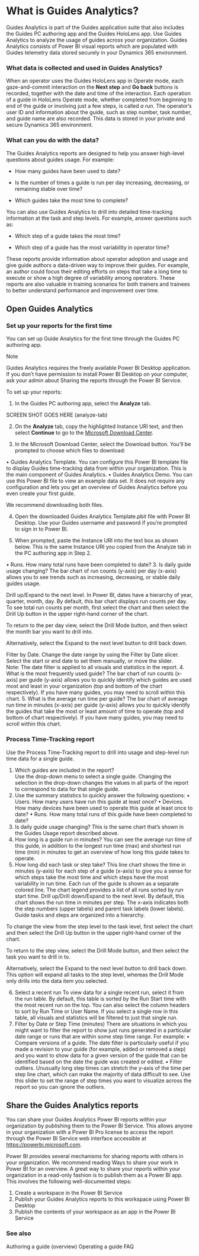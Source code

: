 

# What is Guides Analytics? 

Guides Analytics is part of the Guides application suite that also includes the Guides PC authoring app and the Guides HoloLens app. 
Use Guides Analytics to analyze the usage of guides across your organization. Guides Analytics consists of Power BI visual reports 
which are populated with Guides telemetry data stored securely in your Dynamics 365 environment. 

### What data is collected and used in Guides Analytics? 

When an operator uses the Guides HoloLens app in Operate mode, each gaze-and-commit interaction on the **Next step** and 
**Go back** buttons is recorded, together with the date and time of the interaction. Each operation of a guide in HoloLens 
Operate mode, whether completed from beginning to end of the guide or involving just a few steps, is called *a run*. The 
operator’s user ID and information about the guide, such as step number, task number, and guide name are also recorded. This 
data is stored in your private and secure Dynamics 365 environment.  

### What can you do with the data? 

The Guides Analytics reports are designed to help you answer high-level questions about guides usage. For example: 

- How many guides have been used to date? 
 
- Is the number of times a guide is run per day increasing, decreasing, or remaining stable over time? 

- Which guides take the most time to complete? 

You can also use Guides Analytics to drill into detailed time-tracking information at the task and step levels. For example, answer questions such as: 

- Which step of a guide takes the most time? 

- Which step of a guide has the most variability in operator time? 

These reports provide information about operator adoption and usage and give guide authors a data-driven way to improve their 
guides. For example, an author could focus their editing efforts on steps that take a long time to execute or show a high 
degree of variability among operators. These reports are also valuable in training scenarios for both trainers and trainees 
to better understand performance and improvement over time.  

## Open Guides Analytics 

### Set up your reports for the first time 

You can set up Guide Analytics for the first time through the Guides PC authoring app.

> [!NOTE]
> Guides Analytics requires the freely available Power BI Desktop application. If you don’t have permission to install Power BI Desktop on your computer, ask your admin about Sharing the reports through the Power BI Service. 

To set up your reports:
 
1.	In the Guides PC authoring app, select the **Analyze** tab.
   
   SCREEN SHOT GOES HERE (analyze-tab)  
 
2.	On the **Analyze** tab, copy the highlighted Instance URI text, and then select **Continue** to go to the [Microsoft Download Center](https://www.microsoft.com/en-us/download/details.aspx?id=57767). 

  
 
3.	In the Microsoft Download Center, select the Download button. You’ll be prompted to choose which files to download: 

•	Guides Analytics Template. You can configure this Power BI template file to display Guides time-tracking data from within your organization. This is the main component of Guides Analytics. 
•	Guides Analytics Demo. You can use this Power BI file to view an example data set. It does not require any configuration and lets you get an overview of Guides Analytics before you even create your first guide.  

We recommend downloading both files. 
  
4.	Open the downloaded Guides Analytics Template.pbit file with Power BI Desktop. Use your Guides username and password if you’re prompted to sign in to Power BI.  
 
5.	When prompted, paste the Instance URI into the text box as shown below. This is the same Instance URI you copied from the Analyze tab in the PC authoring app in Step 2. 
 
•	Runs. How many total runs have been completed to date? 
3.	Is daily guide usage changing? 
The bar chart of run counts (y-axis) per day (x-axis) allows you to see trends such as increasing, decreasing, or stable daily guides usage.  

Drill up/Expand to the next level. In Power BI, dates have a hierarchy of year, quarter, month, day. By default, this bar chart displays run counts per day. To see total run counts per month, first select the chart and then select the Drill Up button in the upper right-hand corner of the chart.  
  
To return to the per day view, select the Drill Mode button, and then select the month bar you want to drill into.  
  
Alternatively, select the Expand to the next level button to drill back down.  
  
 
Filter by Date. Change the date range by using the Filter by Date slicer. Select the start or end date to set them manually, or move the slider.  
Note: The date filter is applied to all visuals and statistics in the report. 
4.	What is the most frequently used guide? 
The bar chart of run counts (x-axis) per guide (y-axis) allows you to quickly identify which guides are used most and least in your organization (top and bottom of the chart respectively). If you have many guides, you may need to scroll within this chart. 
5.	What is the average run time per guide? 
The bar chart of average run time in minutes (x-axis) per guide (y-axis) allows you to quickly identify the guides that take the most or least amount of time to operate (top and bottom of chart respectively). If you have many guides, you may need to scroll within this chart. 

### Process Time-Tracking report
Use the Process Time-Tracking report to drill into usage and step-level run time data for a single guide. 

  
 
1.	Which guides are included in the report?  
Use the drop-down menu to select a single guide. Changing the selection in the drop-down changes the values in all parts of the report to correspond to data for that single guide. 
2.	Use the summary statistics to quickly answer the following questions: 
•	Users. How many users have run this guide at least once? 
•	Devices. How many devices have been used to operate this guide at least once to date? 
•	Runs. How many total runs of this guide have been completed to date? 
3.	Is daily guide usage changing? 
This is the same chart that’s shown in the Guides Usage report described above.  
4.	How long is a guide run in minutes? 
You can see the average run time of this guide, in addition to the longest run time (max) and shortest run time (min) in minutes to get an overview of how long this guide takes to operate.  
5.	How long did each task or step take? 
This line chart shows the time in minutes (y-axis) for each step of a guide (x-axis) to give you a sense for which steps take the most time and which steps have the most variability in run time. Each run of the guide is shown as a separate colored line. The chart legend provides a list of all runs sorted by run start time. 
Drill up/Drill down/Expand to the next level. By default, this chart shows the run time in minutes per step. The x-axis indicates both the step numbers (upper labels) and parent task labels (lower labels). Guide tasks and steps are organized into a hierarchy. 

To change the view from the step level to the task level, first select the chart and then select the Drill Up button in the upper right-hand corner of the chart.  
  
To return to the step view, select the Drill Mode button, and then select the task you want to drill in to.
  
 
Alternatively, select the Expand to the next level button to drill back down. This option will expand all tasks to the step level, whereas the Drill Mode only drills into the data item you selected. 
  
6.	Select a recent run 
To view data for a single recent run, select it from the run table. By default, this table is sorted by the Run Start time with the most recent run on the top. You can also select the column headers to sort by Run Time or User Name. If you select a single row in this table, all visuals and statistics will be filtered to just that single run. 
7.	Filter by Date or Step Time (minutes) 
There are situations in which you might want to filter the report to show just runs generated in a particular date range or runs that are within some step time range. For example: 
•	Compare versions of a guide. The date filter is particularly useful if you made a revision to your guide (for example, added or removed a step) and you want to show data for a given version of the guide that can be identified based on the date the guide was created or edited. 
•	Filter outliers. Unusually long step times can stretch the y-axis of the time per step line chart, which can make the majority of data difficult to see. Use this slider to set the range of step times you want to visualize across the report so you can ignore the outliers.  

## Share the Guides Analytics reports 
You can share your Guides Analytics Power BI reports within your organization by publishing them to the Power BI Service. This allows anyone in your organization with a Power BI Pro license to access the report through the Power BI Service web interface accessible at https://powerbi.microsoft.com.  

Power BI provides several mechanisms for sharing reports with others in your organization. We recommend reading Ways to share your work in Power BI for an overview. A great way to share your reports within your organization in a read-only fashion is to publish them as a Power BI app. This involves the following well-documented steps: 
1.	Create a workspace in the Power BI Service 
2.	Publish your Guides Analytics reports to this workspace using Power BI Desktop 
3.	Publish the contents of your workspace as an app in the Power BI Service  
 
### See also

Authoring a guide (overview)
Operating a guide
FAQ

